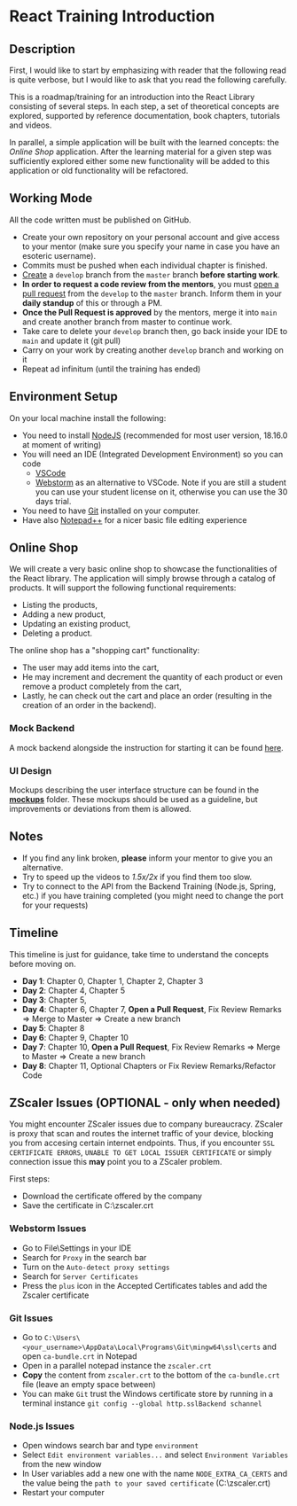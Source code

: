 # React Training Introduction

## Description
First, I would like to start by emphasizing with reader that the following read is quite verbose, but I would like to ask that you read the following carefully.

This is a roadmap/training for an introduction into the React Library consisting of several steps.
In each step, a set of theoretical concepts are explored, supported by reference documentation, book chapters, tutorials and videos.

In parallel, a simple application will be built with the learned concepts: the *Online Shop* application.
After the learning material for a given step was sufficiently explored either some new functionality will be added to this application or old functionality will be refactored.

## Working Mode

All the code written must be published on GitHub.

- Create your own repository on your personal account and give access to your mentor (make sure you specify your name in case you have an esoteric username).
- Commits must be pushed when each individual chapter is finished.
- [Create](https://docs.github.com/en/pull-requests/collaborating-with-pull-requests/proposing-changes-to-your-work-with-pull-requests/creating-and-deleting-branches-within-your-repository) a `develop` branch from the `master` branch **before starting work**.
- **In order to request a code review from the mentors**, you must [open a pull request](https://help.github.com/en/articles/creating-a-pull-request) from the `develop` to the `master` branch. Inform them in your **daily standup** of this or through a PM.
- **Once the Pull Request is approved** by the mentors, merge it into `main` and create another branch from master to continue work.
- Take care to delete your `develop` branch then, go back inside your IDE to `main` and update it (git pull)
- Carry on your work by creating another `develop` branch and working on it
- Repeat ad infinitum (until the training has ended)

## Environment Setup

On your local machine install the following:
- You need to install [NodeJS](https://nodejs.org/en/) (recommended for most user version, 18.16.0 at moment of writing)
- You will need an IDE (Integrated Development Environment) so you can code
    - [VSCode](https://code.visualstudio.com/download)
    - [Webstorm](https://www.jetbrains.com/webstorm/) as an alternative to VSCode. Note if you are still a student you can use your student license on it, otherwise you can use the 30 days trial.
- You need to have [Git](https://git-scm.com) installed on your computer.
- Have also [Notepad++](https://notepad-plus-plus.org/downloads/) for a nicer basic file editing experience

## Online Shop

We will create a very basic online shop to showcase the functionalities of the React library.
The application will simply browse through a catalog of products. It will support the following functional requirements:
- Listing the products,
- Adding a new product,
- Updating an existing product,
- Deleting a product.

The online shop has a "shopping cart" functionality:
- The user may add items into the cart,
- He may increment and decrement the quantity of each product or even remove a product completely from the cart,
- Lastly, he can check out the cart and place an order (resulting in the creation of an order in the backend).

### Mock Backend
A mock backend alongside the instruction for starting it can be found [here](https://github.com/msg-CareerPaths/mock-backend).

### UI Design
Mockups describing the user interface structure can be found in the [**mockups**](https://github.com/msg-CareerPaths/react-training/tree/master/mockups) folder.
These mockups should be used as a guideline, but improvements or deviations from them is allowed.

## Notes
- If you find any link broken, **please** inform your mentor to give you an alternative.
- Try to speed up the videos to *1.5x/2x* if you find them too slow.
- Try to connect to the API from the Backend Training (Node.js, Spring, etc.) if you have training completed (you might need to change the port for your requests)

## Timeline
This timeline is just for guidance, take time to understand the concepts before moving on.

- **Day 1**: Chapter 0, Chapter 1, Chapter 2, Chapter 3
- **Day 2**: Chapter 4, Chapter 5
- **Day 3**: Chapter 5,
- **Day 4**: Chapter 6, Chapter 7, **Open a Pull Request**, Fix Review Remarks => Merge to Master => Create a new branch
- **Day 5**: Chapter 8
- **Day 6**: Chapter 9, Chapter 10
- **Day 7**: Chapter 10, **Open a Pull Request**, Fix Review Remarks => Merge to Master => Create a new branch
- **Day 8**: Chapter 11, Optional Chapters or Fix Review Remarks/Refactor Code

## ZScaler Issues (OPTIONAL - only when needed)

You might encounter ZScaler issues due to company bureaucracy. ZScaler is proxy that scan and routes the internet traffic of your device, blocking you from accesing certain internet endpoints.
Thus, if you encounter `SSL CERTIFICATE ERRORS`, `UNABLE TO GET LOCAL ISSUER CERTIFICATE` or simply connection issue this **may** point you to a ZScaler problem.

First steps:
- Download the certificate offered by the company
- Save the certificate in C:\zscaler.crt

### Webstorm Issues
- Go to File\Settings in your IDE
- Search for `Proxy` in the search bar
- Turn on the `Auto-detect proxy settings`
- Search for `Server Certificates`
- Press the `plus` icon in the Accepted Certificates tables and add the Zscaler certificate

### Git Issues
- Go to `C:\Users\<your_username>\AppData\Local\Programs\Git\mingw64\ssl\certs` and open `ca-bundle.crt` in Notepad
- Open in a parallel notepad instance the `zscaler.crt`
- **Copy** the content from `zscaler.crt` to the bottom of the `ca-bundle.crt` file (leave an empty space between)
- You can make `Git` trust the Windows certificate store by running in a terminal instance `git config --global http.sslBackend schannel`

### Node.js Issues
- Open windows search bar and type `environment`
- Select `Edit environment variables...` and select `Environment Variables` from the new window
- In User variables add a new one with the name `NODE_EXTRA_CA_CERTS` and the value being the `path to your saved certificate` (C:\zscaler.crt)
- Restart your computer
